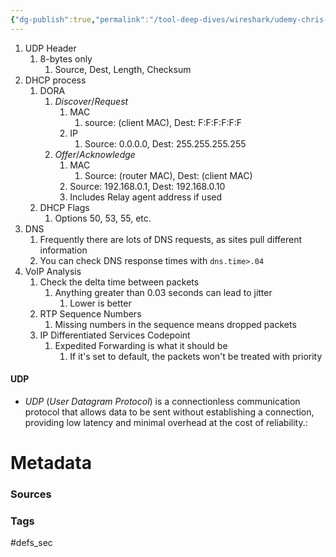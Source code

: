 ```yaml
---
{"dg-publish":true,"permalink":"/tool-deep-dives/wireshark/udemy-chris-greer/s08-udp-analysis/"}
---
```


1. UDP Header
	1. 8-bytes only
		1. Source, Dest, Length, Checksum 
2. DHCP process
	1. DORA
		1. *Discover*/*Request*
			1. MAC
				1. source: (client MAC), Dest: F:F:F:F:F:F
			2. IP
				1. Source: 0.0.0.0, Dest: 255.255.255.255
		3. *Offer*/*Acknowledge*
			1. MAC
				1. Source: (router MAC), Dest: (client MAC)
			2. Source: 192.168.0.1, Dest: 192.168.0.10
			3. Includes Relay agent address if used
	2. DHCP Flags
		1. Options 50, 53, 55, etc.
3. DNS
	1. Frequently there are lots of DNS requests, as sites pull different information
	2. You can check DNS response times with `dns.time>.04`
4. VoIP Analysis
	1. Check the delta time between packets
		1. Anything greater than 0.03 seconds can lead to jitter
			1. Lower is better
	2. RTP Sequence Numbers
		1. Missing numbers in the sequence means dropped packets
	3. IP Differentiated Services Codepoint
		1. Expedited Forwarding is what it should be
			1. If it's set to default, the packets won't be treated with priority



<div class="transclusion internal-embed is-loaded"><div class="markdown-embed">




#### UDP
- *UDP* (*User Datagram Protocol*) is a connectionless communication protocol that allows data to be sent without establishing a connection, providing low latency and minimal overhead at the cost of reliability.:






# Metadata

### Sources


### Tags
#defs_sec 

</div></div>
 


